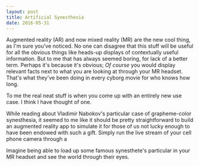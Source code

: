 ```yaml
---
layout: post
title: Artificial Synesthesia
date: 2016-05-31
---
```


Augmented reality (AR) and now mixed reality (MR) are the new cool thing, as I'm sure you've noticed. No one can disagree that this stuff will be useful for all the obvious things like heads-up displays of contextually useful information. But to me that has always seemed boring, for lack of a better term. Perhaps it's because it's obvious; _Of course_ you would display relevant facts next to what you are looking at through your MR headset. That's what they've been doing in every cyborg movie for who knows how long.

To me the real neat stuff is when you come up with an entirely new use case. I think I have thought of one.

While reading about Vladimir Nabokov's particular case of grapheme-color synesthesia, it seemed to me like it should be pretty straightforward to build an augmented reality app to simulate it for those of us not lucky enough to have been endowed with such a gift. Simply run the live stream of your cell phone camera through a 

Imagine being able to load up some famous synesthete's particular in your MR headset and see the world through their eyes.
